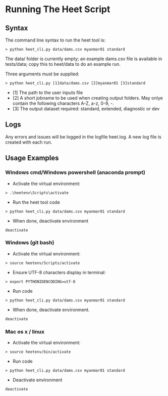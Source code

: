 
# Running The Heet Script

## Syntax
The command line syntax to run the heet tool is:
```
> python heet_cli.py data/dams.csv myanmar01 standard 
```
The data/ folder is currently empty; an example dams.csv file is available in tests/data;
copy this to heet/data to do an example run.

Three arguments must be supplied:
```
> python heet_cli.py [1]data/dams.csv [2]myanmar01 [3]standard 
```
- [1] The path to the user inputs file
- [2] A short jobname to be used when creating output folders. May onlye contain the following characters A-Z, a-z, 0-9, -.
- [3] The output dataset required: standard, extended, diagnostic or dev

## Logs
Any errors and issues will be logged in the logfile heet.log. A new log file is created with each run.

## Usage Examples
### Windows cmd/Windows powershell (anaconda prompt)

- Activate the virtual environment: 
```
> .\heetenv\Scripts\activate
``` 
- Run the heet tool code
```
> python heet_cli.py data/dams.csv myanmar01 standard
``` 
- When done, deactivate environment

```
deactivate
```

### Windows (git bash)
- Activate the virtual environment: 
```
> source heetenv/Scripts/activate
``` 
- Ensure UTF-8 characters display in terminal:

```
> export PYTHONIOENCODING=utf-8
```
- Run code

```
> python heet_cli.py data/dams.csv myanmar01 standard 

``` 
- When done, deactivate environment.

```
deactivate
```

### Mac os x / linux
- Activate the virtual environment: 
```
> source heetenv/bin/activate
``` 
- Run code

```
> python heet_cli.py data/dams.csv myanmar01 standard

``` 
- Deactivate environment

```
deactivate
```


